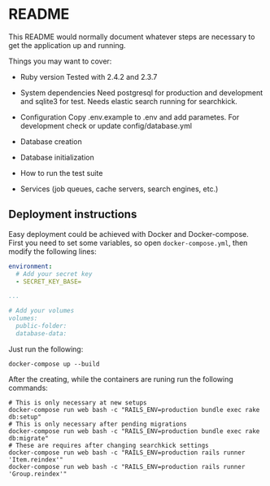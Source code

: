 # README

This README would normally document whatever steps are necessary to get the
application up and running.

Things you may want to cover:

* Ruby version
Tested with 2.4.2 and 2.3.7

* System dependencies
Need postgresql for production and development and sqlite3 for test. Needs elastic search running for searchkick.

* Configuration
Copy .env.example to .env and add parametes. For development check or update config/database.yml

* Database creation

* Database initialization

* How to run the test suite

* Services (job queues, cache servers, search engines, etc.)

## Deployment instructions

Easy deployment could be achieved with Docker and Docker-compose. First you need to set some variables, so open `docker-compose.yml`, then modify the following lines:

```yaml
environment:
  # Add your secret key
  - SECRET_KEY_BASE=

...

# Add your volumes
volumes:
  public-folder:
  database-data:

```

Just run the following:

`docker-compose up --build`

After the creating, while the containers are runing run the following commands:

```shell
# This is only necessary at new setups
docker-compose run web bash -c "RAILS_ENV=production bundle exec rake db:setup"
# This is only necessary after pending migrations
docker-compose run web bash -c "RAILS_ENV=production bundle exec rake db:migrate"
# These are requires after changing searchkick settings
docker-compose run web bash -c "RAILS_ENV=production rails runner 'Item.reindex'"
docker-compose run web bash -c "RAILS_ENV=production rails runner 'Group.reindex'"
```

